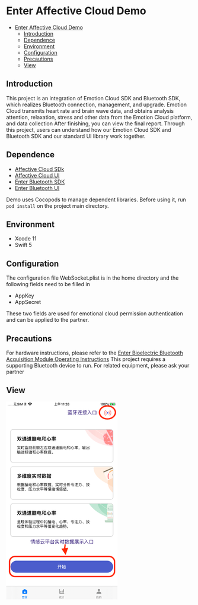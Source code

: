 # Enter Affective Cloud Demo

- [Enter Affective Cloud Demo](#enter-affective-cloud-demo)
  - [Introduction](#introduction)
  - [Dependence](#dependence)
  - [Environment](#environment)
  - [Configuration](#configuration)
  - [Precautions](#precautions)
  - [View](#view)

## Introduction

This project is an integration of Emotion Cloud SDK and Bluetooth SDK, which realizes Bluetooth connection, management, and upgrade. Emotion Cloud transmits heart rate and brain wave data, and obtains analysis attention, relaxation, stress and other data from the Emotion Cloud platform, and data collection After finishing, you can view the final report. Through this project, users can understand how our Emotion Cloud SDK and Bluetooth SDK and our standard UI library work together.

## Dependence

- [Affective Cloud SDk](https://github.com/Entertech/Enter-AffectiveCloud-iOS-SDK/tree/master/EnterAffectiveCloud)
- [Affective Cloud UI](https://github.com/Entertech/Enter-AffectiveCloud-iOS-SDK/tree/master/EnterAffectiveCloudUI)
- [Enter Bluetooth SDK](https://github.com/Entertech/Enter-Biomodule-BLE-iOS-SDK/tree/master/EnterBioModuleBLESDK)
- [Enter Bluetooth UI](https://github.com/Entertech/Enter-Biomodule-BLE-iOS-SDK/tree/master/UI)

Demo uses Cocopods to manage dependent libraries. Before using it, run `pod install` on the project main directory.

## Environment
- Xcode 11
- Swift 5
  
## Configuration

The configuration file WebSocket.plist is in the home directory and the following fields need to be filled in

- AppKey  
- AppSecret

These two fields are used for emotional cloud permission authentication and can be applied to the partner.

## Precautions

For hardware instructions, please refer to the [Enter Bioelectric Bluetooth Acquisition Module Operating Instructions](https://docs.affectivecloud.com/%F0%9F%93%B2%E8%93%9D%E7%89%99%E9%87%87%E9%9B%86%E6%A8%A1%E5%9D%97/%E5%9B%9E%E8%BD%A6%E7%94%9F%E7%89%A9%E7%94%B5%E8%93%9D%E7%89%99%E9%87%87%E9%9B%86%E6%A8%A1%E5%9D%97%E6%93%8D%E4%BD%9C%E8%AF%B4%E6%98%8E.html)
This project requires a supporting Bluetooth device to run. For related equipment, please ask your partner

## View

<img src="https://github.com/Entertech/Enter-AffectiveCloud-Demo-iOS/blob/master/img/IMG_0840.PNG" width="300">
